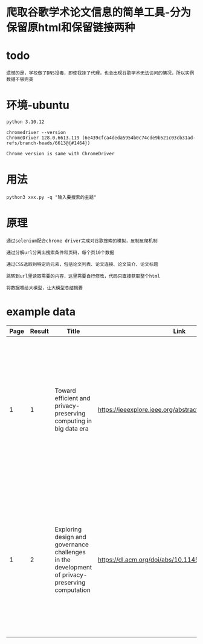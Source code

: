 # 爬取谷歌学术论文信息的简单工具-分为保留原html和保留链接两种

# todo
```
遗憾的是，学校做了DNS投毒，即使我挂了代理，也会出现谷歌学术无法访问的情况，所以实例数据不够完美
```

# 环境-ubuntu
```
python 3.10.12
```
```
chromedriver --version
ChromeDriver 128.0.6613.119 (6e439cfca4deda5954b0c74cde9b521c03cb31ad-refs/branch-heads/6613@{#1464})
```
```
Chrome version is same with ChromeDriver
```

# 用法
```
python3 xxx.py -q "输入要搜索的主题"
```

# 原理
```
通过selenium配合chrome driver完成对谷歌搜索的模拟，反制反爬机制
```
```
通过分解url分离出搜索条件和页码，每个页10个数据
```
```
通过CSS选取到特定的元素，包括论文列表、论文连接、论文简介、论文标题
```
```
跳转到url里读取需要的内容，这里需要自行修改，代码只直接获取整个html
```
```
将数据喂给大模型，让大模型总结摘要
```

# example data
|  Page   | Result  |  Title   | Link  | Abstract  |
|  ----  | ----  | ----  | ----  | ----  |
| 1  | 1 | Toward efficient and privacy-preserving computing in big data era  | https://ieeexplore.ieee.org/abstract/document/6863131/ | "… privacy-preserving techniques to check whether or not they are suitable for privacy-preserving … also present an efficient and privacy-preserving cosine similarity computing protocol as an …" |
| 1  | 2 | Exploring design and governance challenges in the development of privacy-preserving computation  | https://dl.acm.org/doi/abs/10.1145/3411764.3445677 | "… multi-party computation, and differential privacy are part of an emerging class of Privacy Enhancing … , and responsible governance of these privacy-preserving computation techniques. …" |
